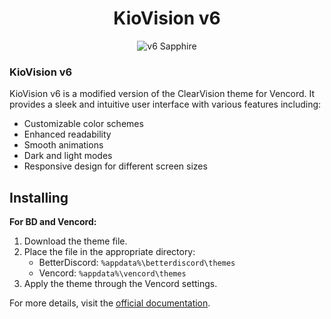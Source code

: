 <!--
 Copyright 2024 KibaOfficial
 
 Licensed under the Apache License, Version 2.0 (the "License");
 you may not use this file except in compliance with the License.
 You may obtain a copy of the License at
 
     https://www.apache.org/licenses/LICENSE-2.0
 
 Unless required by applicable law or agreed to in writing, software
 distributed under the License is distributed on an "AS IS" BASIS,
 WITHOUT WARRANTIES OR CONDITIONS OF ANY KIND, either express or implied.
 See the License for the specific language governing permissions and
 limitations under the License.
-->

<div align="center">

# KioVision v6

![v6 Sapphire](https://i.imgur.com/Gf4fvlw.png)

</div>

### KioVision v6
KioVision v6 is a modified version of the ClearVision theme for Vencord. It provides a sleek and intuitive user interface with various features including:
- Customizable color schemes
- Enhanced readability
- Smooth animations
- Dark and light modes
- Responsive design for different screen sizes

## Installing

**For BD and Vencord:**

1. Download the theme file.
2. Place the file in the appropriate directory:
   - BetterDiscord: `%appdata%\betterdiscord\themes`
   - Vencord: `%appdata%\vencord\themes`
3. Apply the theme through the Vencord settings.

For more details, visit the [official documentation](https://clearvision.github.io/).